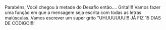Parabéns, Você chegou à metade do Desafio então....
Grita!!!!
Vamos fazer uma função em que a mensagem seja escrita com todas as letras maiúsculas.
Vamos escrever um super grito "UHUUUUUU!!! JÁ FIZ 15 DIAS DE CÓDIGO!!!!
